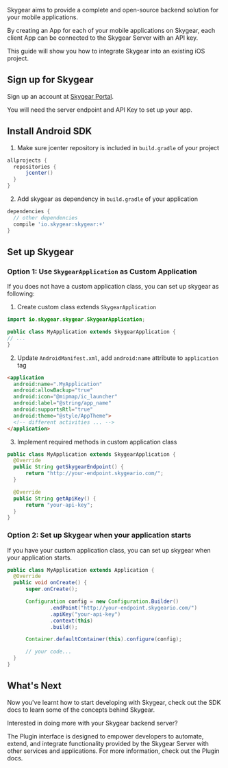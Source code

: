 Skygear aims to provide a complete and open-source backend solution for your mobile applications.

By creating an App for each of your mobile applications on Skygear, each client App can be connected to the Skygear Server with an API key.

This guide will show you how to integrate Skygear into an existing iOS project.

<a name="signup"></a>
## Sign up for Skygear

Sign up an account at [Skygear Portal](http://portal.skygear.io/).

You will need the server endpoint and API Key to set up your app.


<a name="install"></a>
## Install Android SDK

1. Make sure jcenter repository is included in `build.gradle` of your project

  ```gradle
allprojects {
    repositories {
        jcenter()
    }
}
  ```

2. Add skygear as dependency in `build.gradle` of your application

  ```gradle
dependencies {
    // other dependencies
    compile 'io.skygear:skygear:+'
}
  ```

<a name="setup"></a>
## Set up Skygear

### Option 1: Use `SkygearApplication` as Custom Application

If you does not have a custom application class, you can set up skygear as following:

1. Create custom class extends `SkygearApplication`

  ```java
import io.skygear.skygear.SkygearApplication;

public class MyApplication extends SkygearApplication {
  // ...
}
  ```

2. Update `AndroidManifest.xml`, add `android:name` attribute to `application` tag

  ```html
<application
    android:name=".MyApplication"
    android:allowBackup="true"
    android:icon="@mipmap/ic_launcher"
    android:label="@string/app_name"
    android:supportsRtl="true"
    android:theme="@style/AppTheme">
    <!-- different activities ... -->
</application>
  ```

3. Implement required methods in custom application class

  ```java
public class MyApplication extends SkygearApplication {
    @Override
    public String getSkygearEndpoint() {
        return "http://your-endpoint.skygeario.com/";
    }

    @Override
    public String getApiKey() {
        return "your-api-key";
    }
}
  ```


### Option 2: Set up Skygear when your application starts

If you have your custom application class, you can set up skygear when your application starts.

  ```java
public class MyApplication extends Application {
    @Override
    public void onCreate() {
        super.onCreate();

        Configuration config = new Configuration.Builder()
                .endPoint("http://your-endpoint.skygeario.com/")
                .apiKey("your-api-key")
                .context(this)
                .build();

        Container.defaultContainer(this).configure(config);

        // your code...
    }
}
  ```

<a name="whats-next"></a>
## What's Next
Now you've learnt how to start developing with Skygear, check out the SDK docs to learn some of the concepts behind Skygear.

Interested in doing more with your Skygear backend server?

The Plugin interface is designed to empower developers to automate, extend, and integrate functionality provided by the Skygear Server with other services and applications. For more information, check out the Plugin docs.
